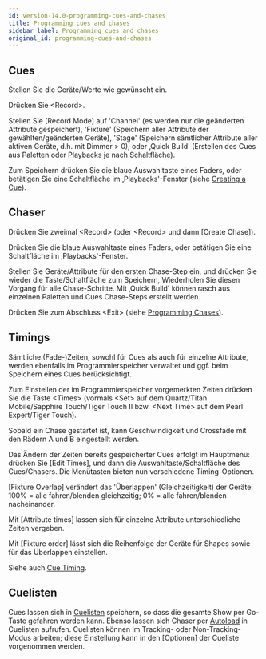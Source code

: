 ```yaml
---
id: version-14.0-programming-cues-and-chases
title: Programming cues and chases
sidebar_label: Programming cues and chases
original_id: programming-cues-and-chases
---
```


## Cues

Stellen Sie die Geräte/Werte wie gewünscht ein.

Drücken Sie \<Record\>.

Stellen Sie \[Record Mode\] auf 'Channel' (es werden nur die geänderten
Attribute gespeichert), 'Fixture' (Speichern aller Attribute der
gewählten/geänderten Geräte), 'Stage' (Speichern sämtlicher Attribute
aller aktiven Geräte, d.h. mit Dimmer \> 0), oder ‚Quick Build'
(Erstellen des Cues aus Paletten oder Playbacks je nach Schaltfläche).

Zum Speichern drücken Sie die blaue Auswahltaste eines Faders, oder
betätigen Sie eine Schaltfläche im ‚Playbacks'-Fenster (siehe [Creating a Cue](../cues/creating-a-cue.md)).

## Chaser

Drücken Sie zweimal \<Record\> (oder \<Record\> und dann \[Create
Chase\]).

Drücken Sie die blaue Auswahltaste eines Faders, oder betätigen Sie eine
Schaltfläche im ‚Playbacks'-Fenster.

Stellen Sie Geräte/Attribute für den ersten Chase-Step ein, und drücken
Sie wieder die Taste/Schaltfläche zum Speichern, Wiederholen Sie diesen
Vorgang für alle Chase-Schritte. Mit ‚Quick Build' können rasch aus
einzelnen Paletten und Cues Chase-Steps erstellt werden.

Drücken Sie zum Abschluss \<Exit\> (siehe [Programming Chases](../chases/creating-a-chase.md#programming-a-chase)).

## Timings

Sämtliche (Fade-)Zeiten, sowohl für Cues als auch für einzelne
Attribute, werden ebenfalls im Programmierspeicher verwaltet und ggf.
beim Speichern eines Cues berücksichtigt.

Zum Einstellen der im Programmierspeicher vorgemerkten Zeiten drücken
Sie die Taste \<Times\> (vormals \<Set\> auf dem Quartz/Titan Mobile/Sapphire
Touch/Tiger Touch II bzw. \<Next Time\> auf dem Pearl Expert/Tiger
Touch).

Sobald ein Chase gestartet ist, kann Geschwindigkeit und Crossfade mit
den Rädern A und B eingestellt werden.

Das Ändern der Zeiten bereits gespeicherter Cues erfolgt im Hauptmenü:
drücken Sie \[Edit Times\], und dann die Auswahltaste/Schaltfläche des
Cues/Chasers. Die Menütasten bieten nun verschiedene Timing-Optionen.

\[Fixture Overlap\] verändert das 'Überlappen' (Gleichzeitigkeit) der
Geräte: 100% = alle fahren/blenden gleichzeitig; 0% = alle
fahren/blenden nacheinander.

Mit \[Attribute times\] lassen sich für einzelne Attribute
unterschiedliche Zeiten vergeben.

Mit \[Fixture order\] lässt sich die Reihenfolge der Geräte für Shapes
sowie für das Überlappen einstellen.

Siehe auch [Cue Timing](../cues/cue-timing.md).

## Cuelisten

Cues lassen sich in [Cuelisten](../cue-lists/creating-a-cue-list.md) 
speichern, so dass die gesamte Show per Go-Taste gefahren werden kann. 
Ebenso lassen sich Chaser per [Autoload](../cue-lists/creating-a-cue-list.md#autoloading-a-playback-within-a-cue-list) in
Cuelisten aufrufen. Cuelisten können im Tracking- oder
Non-Tracking-Modus arbeiten; diese Einstellung kann in den
\[Optionen\] der Cueliste vorgenommen werden. 
